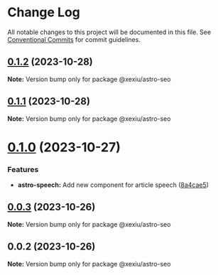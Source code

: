 # Change Log

All notable changes to this project will be documented in this file.
See [Conventional Commits](https://conventionalcommits.org) for commit guidelines.

## [0.1.2](https://github.com/xexiu/astro-components/compare/@xexiu/astro-seo@0.1.1...@xexiu/astro-seo@0.1.2) (2023-10-28)

**Note:** Version bump only for package @xexiu/astro-seo





## [0.1.1](https://github.com/xexiu/astro-components/compare/@xexiu/astro-seo@0.1.0...@xexiu/astro-seo@0.1.1) (2023-10-28)

**Note:** Version bump only for package @xexiu/astro-seo





# [0.1.0](https://github.com/xexiu/astro-components/compare/@xexiu/astro-seo@0.0.3...@xexiu/astro-seo@0.1.0) (2023-10-27)


### Features

* **astro-speech:** Add new component for article speech ([8a4cae5](https://github.com/xexiu/astro-components/commit/8a4cae588530d3ac88f5298f7a2265572d3ef92d))





## [0.0.3](https://github.com/xexiu/astro-components/compare/@xexiu/astro-seo@0.0.2...@xexiu/astro-seo@0.0.3) (2023-10-26)

**Note:** Version bump only for package @xexiu/astro-seo





## 0.0.2 (2023-10-26)

**Note:** Version bump only for package @xexiu/astro-seo
